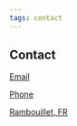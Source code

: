 ```yaml
---
tags: contact
---
```


## Contact

<i class="fas fa-at" data-contact="E-mail: brad@nexusseven.com"></i>[Email](mailto:brad@nexusseven.com)

<i class="fas fa-phone" data-contact="Téléphone  +33 9 70 40 84 44"></i>[Phone](tel:+44970408444)

<!-- <i class="fas fa-sms" data-contact="  SMS: +33 7 79 99 05 31"></i>[SMS](sms:+33779990531) -->

<i class="fas fa-map-marker-alt" data-contact="Rambouillet, FR"></i>[Rambouillet, FR](https://goo.gl/maps/QCDRaayHWdhWzy8f9)

<!-- ![Brad Bust](img/brad-bust-pub1.png) -->
